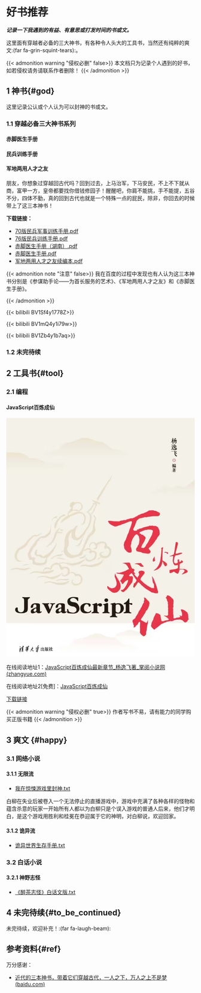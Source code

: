 # 好书推荐


***记录一下我遇到的有益、有意思或打发时间的书或文。***

这里面有穿越者必备的三大神书，有各种令人头大的工具书，当然还有纯粹的爽文:(far fa-grin-squint-tears):。

<!--more-->

{{< admonition warning "侵权必删" false>}}
 本文档只为记录个人遇到的好书，如若侵权请务请联系作者删除！
{{< /admonition >}}

## 1 神书{#god}

这里记录公认或个人认为可以封神的书或文。

### 1.1 穿越必备三大神书系列

#### 赤脚医生手册

#### 民兵训练手册

#### 军地两用人才之友



朋友，你想象过穿越回古代吗？回到过去，上马治军，下马安民，不上不下就从商，富甲一方，皇帝都要找你借钱修园子！醒醒吧，你肩不能挑，手不能提，五谷不分，四体不勤，真的回到古代也就是一个特殊一点的屁民，除非，你回去的时候带上了这三本神书！

**下载链接：**

- [70版民兵军事训练手册.pdf](https://gitee.com/lizilong1993/image/raw/master/202111040936586.pdf)
- [76版民兵训练手册.pdf](https://gitee.com/lizilong1993/image/raw/master/202111040936158.pdf)
- [赤脚医生手册（湖南）.pdf](https://gitee.com/lizilong1993/image/raw/master/202111040944010.pdf)
- [赤脚医生手册.pdf](https://gitee.com/lizilong1993/image/raw/master/202111040945692.pdf)
- [军地两用人才之友续编本.pdf](https://gitee.com/lizilong1993/image/raw/master/202111040946913.pdf)

{{< admonition note "注意" false>}}
我在百度的过程中发现也有人认为这三本神书分别是《参谋助手论——为首长服务的艺术》、《军地两用人才之友》和《赤脚医生手册》。

{{< /admonition >}}

{{< bilibili BV1Sf4y1778Z>}}

{{< bilibili BV1mQ4y1i79w>}}

{{< bilibili BV1Zb4y1b7aq>}}



### 1.2 未完待续

## 2 工具书{#tool}

### 2.1 编程

#### JavaScript百炼成仙

![JavaScript百炼成仙](image001.png)

在线阅读地址1：[JavaScript百炼成仙最新章节_杨逸飞著_掌阅小说网 (zhangyue.com)](https://m.zhangyue.com/readbook/12567484/5.html)

在线阅读地址2[免费]：[JavaScript百炼成仙](https://www.aliyundrive.com/s/jHypi9UeK5x)

[下载链接](https://gitee.com/lizilong1993/image/raw/master/202111180934100.pdf)

{{< admonition warning "侵权必删" true>}}
 作者写书不易，请有能力的同学购买正版书籍
{{< /admonition >}}

## 3 爽文 {#happy}

### 3.1 网络小说

#### 3.1.1 无限流

- [我在惊悚游戏里封神.txt](https://gitee.com/lizilong1993/image/raw/master/202111221423856.txt)

​        白柳在失业后被卷入一个无法停止的直播游戏中，游戏中充满了各种各样的怪物和蕴含杀意的玩家一开始所有人都以为白柳只是个误入游戏的普通人后来，他们才明白，是这个游戏用胜利和桂冕在恭迎属于它的神明，对白柳说，欢迎回家。

#### 3.1.2 诡异流

- [诡异世界生存手册.txt](https://gitee.com/lizilong1993/image/raw/master/202112021337818.txt)

### 3.2 白话小说

#### 3.2.1 神野志怪

- [《醉茶志怪》白话文版.txt](https://gitee.com/lizilong1993/image/raw/master/202112021335997.txt)



## 4 未完待续{#to_be_continued}

未完待续，欢迎补充！:(far fa-laugh-beam):


## 参考资料{#ref}

万分感谢：

- [近代的三本神书，带着它们穿越古代，一人之下，万人之上不是梦 (baidu.com)](https://baijiahao.baidu.com/s?id=1660856482842558001&wfr=spider&for=pc)



